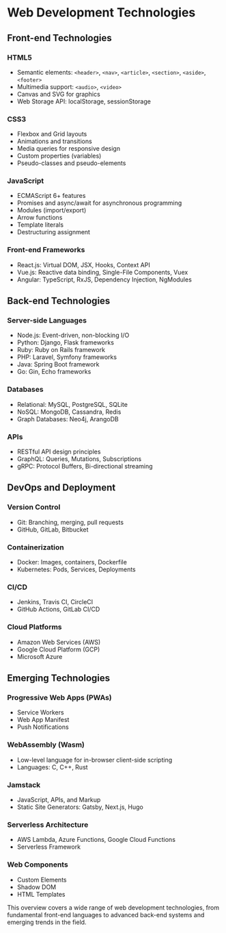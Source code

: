 # Web Development Technologies

## Front-end Technologies

### HTML5
- Semantic elements: `<header>`, `<nav>`, `<article>`, `<section>`, `<aside>`, `<footer>`
- Multimedia support: `<audio>`, `<video>`
- Canvas and SVG for graphics
- Web Storage API: localStorage, sessionStorage

### CSS3
- Flexbox and Grid layouts
- Animations and transitions
- Media queries for responsive design
- Custom properties (variables)
- Pseudo-classes and pseudo-elements

### JavaScript
- ECMAScript 6+ features
- Promises and async/await for asynchronous programming
- Modules (import/export)
- Arrow functions
- Template literals
- Destructuring assignment

### Front-end Frameworks
- React.js: Virtual DOM, JSX, Hooks, Context API
- Vue.js: Reactive data binding, Single-File Components, Vuex
- Angular: TypeScript, RxJS, Dependency Injection, NgModules

## Back-end Technologies

### Server-side Languages
- Node.js: Event-driven, non-blocking I/O
- Python: Django, Flask frameworks
- Ruby: Ruby on Rails framework
- PHP: Laravel, Symfony frameworks
- Java: Spring Boot framework
- Go: Gin, Echo frameworks

### Databases
- Relational: MySQL, PostgreSQL, SQLite
- NoSQL: MongoDB, Cassandra, Redis
- Graph Databases: Neo4j, ArangoDB

### APIs
- RESTful API design principles
- GraphQL: Queries, Mutations, Subscriptions
- gRPC: Protocol Buffers, Bi-directional streaming

## DevOps and Deployment

### Version Control
- Git: Branching, merging, pull requests
- GitHub, GitLab, Bitbucket

### Containerization
- Docker: Images, containers, Dockerfile
- Kubernetes: Pods, Services, Deployments

### CI/CD
- Jenkins, Travis CI, CircleCI
- GitHub Actions, GitLab CI/CD

### Cloud Platforms
- Amazon Web Services (AWS)
- Google Cloud Platform (GCP)
- Microsoft Azure

## Emerging Technologies

### Progressive Web Apps (PWAs)
- Service Workers
- Web App Manifest
- Push Notifications

### WebAssembly (Wasm)
- Low-level language for in-browser client-side scripting
- Languages: C, C++, Rust

### Jamstack
- JavaScript, APIs, and Markup
- Static Site Generators: Gatsby, Next.js, Hugo

### Serverless Architecture
- AWS Lambda, Azure Functions, Google Cloud Functions
- Serverless Framework

### Web Components
- Custom Elements
- Shadow DOM
- HTML Templates

This overview covers a wide range of web development technologies, from fundamental front-end languages to advanced back-end systems and emerging trends in the field.
